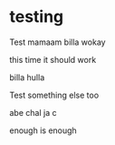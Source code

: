 # testing
Test mamaam billa wokay

this time it should work

billa hulla


Test something else too

abe chal ja c

enough is enough
